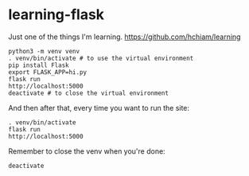 # learning-flask

Just one of the things I'm learning. https://github.com/hchiam/learning

```
python3 -m venv venv
. venv/bin/activate # to use the virtual environment
pip install Flask
export FLASK_APP=hi.py
flask run
http://localhost:5000
deactivate # to close the virtual environment
```

And then after that, every time you want to run the site:
```
. venv/bin/activate
flask run
http://localhost:5000
```

Remember to close the venv when you're done:
```
deactivate
```

